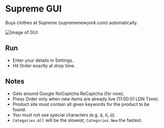 # Supreme GUI 
Buys clothes at Supreme (supremenewyork.com) automatically.

![Image of GUI](https://cloud.githubusercontent.com/assets/342334/24610747/137d71ea-1880-11e7-894a-56d3505755d0.png)

## Run
- Enter your details in Settings.
- Hit Order exactly at drop time.

## Notes
- Gets around Google NoCaptcha ReCaptcha (for now).
- Press Order only when new items are already live (11:00:01 LDN Time).
- Product site must contain all given keywords for the product to be found.
- You must not use special characters (e.g. ä, ö, ü).
- `Categories.All` will be the slowest, `Categories.New` the fastest.
